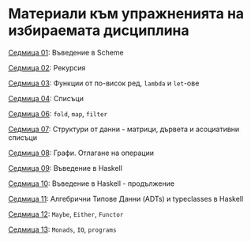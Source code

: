 # Материали към упражненията на избираемата дисциплина

[Седмица 01](./01-scheme-intro/): Въведение в Scheme

[Седмица 02](./02-scheme-recursion/): Рекурсия

[Седмица 03](./03-scheme-higher-order-functions/): Функции от по-висок ред, `lambda` и `let`-ове

[Седмица 04](./04-scheme-lists/): Списъци

[Седмица 06](./06-scheme-fold-map-filter/): `fold`, `map`, `filter`

[Седмица 07](./07-scheme-data-structures/): Структури от данни - матрици, дървета и асоциативни списъци

[Седмица 08](./08-scheme-graphs-delay/): Графи. Отлагане на операции

[Седмица 09](./09-haskell-intro/): Въведение в Haskell

[Седмица 10](./10-haskell-intro-part-2/): Въведение в Haskell - продължение

[Седмица 11](./11-haskell-adts/): Алгебрични Типове Данни (ADTs) и typeclasses в Haskell

[Седмица 12](./12-haskell-maybe-either-functor/): `Maybe`, `Either`, `Functor`

[Седмица 13](./13-haskell-monads-io-programs/): `Monads`, `IO`, `programs`
